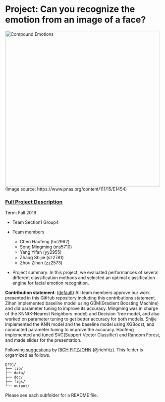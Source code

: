# Project: Can you recognize the emotion from an image of a face? 
<img src="figs/CE.jpg" alt="Compound Emotions" width="500"/>
(Image source: https://www.pnas.org/content/111/15/E1454)

### [Full Project Description](doc/project3_desc.md)

Term: Fall 2019

+ Team Section1 Group4
+ Team members
	+ Chen Haofeng (hc2962)
	+ Song Mingming (ms5710)
	+ Yang Yifan (yy2955)
	+ Zhang Shijie (sz2781)
	+ Zhou Zihan (zz2573)

+ Project summary: In this project, we evaluated performances of several different classification methods and selected an optimal classification engine for facial emotion recognition. 
	

**Contribution statement**: ([default](doc/a_note_on_contributions.md)) All team members approve our work presented in this GitHub repository including this contributions statement. Zihan implemented baseline model using GBM(Gradient Boosting Machine) and did parameter tuning to improve its accuracy. Mingming was in charge of the KNN(K-Nearest Neighbors model) and Decision Tree model, and also worked on parameter tuning to get better accuracy for both models. Shijie implemented the KNN model and the baseline model using XGBoost, and conducted parameter tuning to improve the accuracy. Haofeng implemented and tuned SVC(Support Vector Classifier) and Random Forest, and made slides for the presentation.

Following [suggestions](http://nicercode.github.io/blog/2013-04-05-projects/) by [RICH FITZJOHN](http://nicercode.github.io/about/#Team) (@richfitz). This folder is orgarnized as follows.

```
proj/
├── lib/
├── data/
├── doc/
├── figs/
└── output/
```

Please see each subfolder for a README file.
